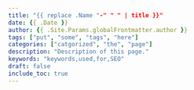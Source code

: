 ```yaml
---
title: "{{ replace .Name "-" " " | title }}"
date: {{ .Date }}
author: {{ .Site.Params.globalFrontmatter.author }}
tags: ["put", "some", "tags", "here"]
categories: ["catgorized", "the", "page"]
description: "Description of this page."
keywords: "keywords,used,for,SEO"
draft: false
include_toc: true
---
```



